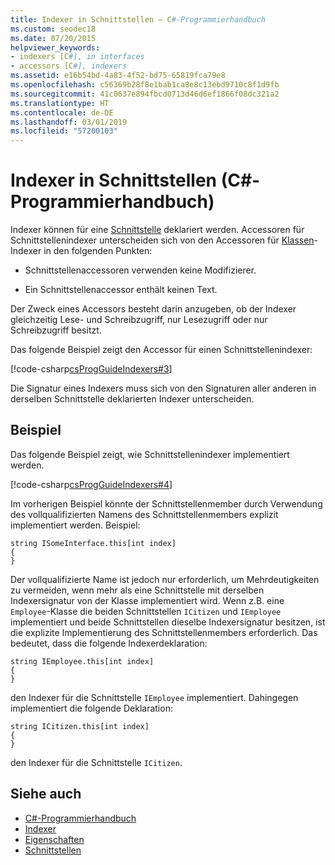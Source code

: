 ```yaml
---
title: Indexer in Schnittstellen – C#-Programmierhandbuch
ms.custom: seodec18
ms.date: 07/20/2015
helpviewer_keywords:
- indexers [C#], in interfaces
- accessors [C#], indexers
ms.assetid: e16b54bd-4a83-4f52-bd75-65819fca79e8
ms.openlocfilehash: c56369b28f8e1bab1ca8e8c13ebd9710c8f1d9fb
ms.sourcegitcommit: 41c0637e894fbcd0713d46d6ef1866f08dc321a2
ms.translationtype: HT
ms.contentlocale: de-DE
ms.lasthandoff: 03/01/2019
ms.locfileid: "57200103"
---
```

# <a name="indexers-in-interfaces-c-programming-guide"></a>Indexer in Schnittstellen (C#-Programmierhandbuch)
Indexer können für eine [Schnittstelle](../../../csharp/language-reference/keywords/interface.md) deklariert werden. Accessoren für Schnittstellenindexer unterscheiden sich von den Accessoren für [Klassen](../../../csharp/language-reference/keywords/class.md)-Indexer in den folgenden Punkten:  
  
-   Schnittstellenaccessoren verwenden keine Modifizierer.  
  
-   Ein Schnittstellenaccessor enthält keinen Text.  
  
 Der Zweck eines Accessors besteht darin anzugeben, ob der Indexer gleichzeitig Lese- und Schreibzugriff, nur Lesezugriff oder nur Schreibzugriff besitzt.  
  
 Das folgende Beispiel zeigt den Accessor für einen Schnittstellenindexer:  
  
 [!code-csharp[csProgGuideIndexers#3](~/samples/snippets/csharp/VS_Snippets_VBCSharp/csProgGuideIndexers/CS/Indexers.cs#3)]  
  
 Die Signatur eines Indexers muss sich von den Signaturen aller anderen in derselben Schnittstelle deklarierten Indexer unterscheiden.  
  
## <a name="example"></a>Beispiel  
 Das folgende Beispiel zeigt, wie Schnittstellenindexer implementiert werden.  
  
 [!code-csharp[csProgGuideIndexers#4](~/samples/snippets/csharp/VS_Snippets_VBCSharp/csProgGuideIndexers/CS/Indexers.cs#4)]  
  
 Im vorherigen Beispiel könnte der Schnittstellenmember durch Verwendung des vollqualifizierten Namens des Schnittstellenmembers explizit implementiert werden. Beispiel:  
  
```  
string ISomeInterface.this[int index]   
{   
}   
```  
  
 Der vollqualifizierte Name ist jedoch nur erforderlich, um Mehrdeutigkeiten zu vermeiden, wenn mehr als eine Schnittstelle mit derselben Indexersignatur von der Klasse implementiert wird. Wenn z.B. eine `Employee`-Klasse die beiden Schnittstellen `ICitizen` und `IEmployee` implementiert und beide Schnittstellen dieselbe Indexersignatur besitzen, ist die explizite Implementierung des Schnittstellenmembers erforderlich. Das bedeutet, dass die folgende Indexerdeklaration:  
  
```  
string IEmployee.this[int index]   
{   
}   
```  
  
 den Indexer für die Schnittstelle `IEmployee` implementiert. Dahingegen implementiert die folgende Deklaration:  
  
```  
string ICitizen.this[int index]
{   
}   
```  
  
 den Indexer für die Schnittstelle `ICitizen`.  
  
## <a name="see-also"></a>Siehe auch

- [C#-Programmierhandbuch](../../../csharp/programming-guide/index.md)
- [Indexer](../../../csharp/programming-guide/indexers/index.md)
- [Eigenschaften](../../../csharp/programming-guide/classes-and-structs/properties.md)
- [Schnittstellen](../../../csharp/programming-guide/interfaces/index.md)

